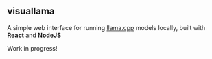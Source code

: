 ## visuallama
A simple web interface for running [llama.cpp](https://github.com/ggerganov/llama.cpp) models locally, built with **React** and **NodeJS**

Work in progress!